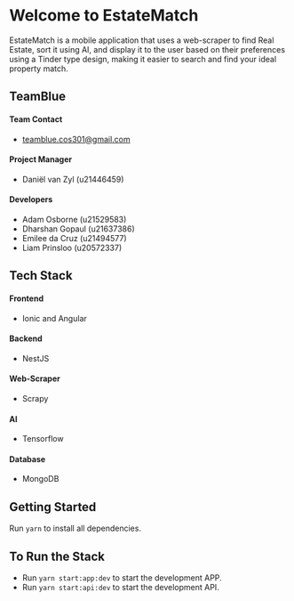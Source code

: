 # Welcome to EstateMatch
EstateMatch is a mobile application that uses a web-scraper to find Real Estate, sort it using
AI, and display it to the user based on their preferences using a Tinder type design, making
it easier to search and find your ideal property match.

##  TeamBlue

#### Team Contact
- teamblue.cos301@gmail.com

#### Project Manager
- Daniël van Zyl (u21446459)

#### Developers
- Adam Osborne (u21529583)
- Dharshan Gopaul (u21637386)
- Emilee da Cruz (u21494577)
- Liam Prinsloo (u20572337)

## Tech Stack

#### Frontend
- Ionic and Angular

#### Backend
- NestJS

#### Web-Scraper
- Scrapy

#### AI
- Tensorflow

#### Database
- MongoDB

## Getting Started
Run `yarn` to install all dependencies.

## To Run the Stack
- Run `yarn start:app:dev` to start the development APP.
- Run `yarn start:api:dev` to start the development API.
